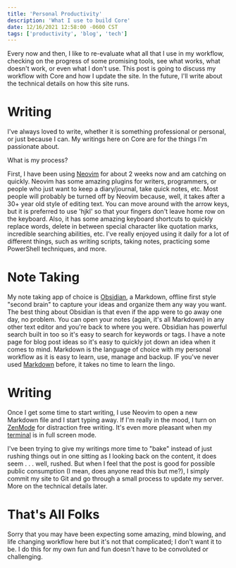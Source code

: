 ```yaml
---
title: 'Personal Productivity'
description: 'What I use to build Core'
date: 12/16/2021 12:58:00 -0600 CST
tags: ['productivity', 'blog', 'tech']
---
```


Every now and then, I like to re-evaluate what all that I use in my workflow, checking on the progress of some promising tools, see what works, what doesn't work, or even what I don't use. This post is going to discuss my workflow with Core and how I update the site. In the future, I'll write about the technical details on how this site runs.

# Writing

I've always loved to write, whether it is something professional or personal, or just because I can. My writings here on Core are for the things I'm passionate about.

What is my process?

First, I have been using [Neovim](https://neovim.io/) for about 2 weeks now and am catching on quickly. Neovim has some amazing plugins for writers, programmers, or people who just want to keep a diary/journal, take quick notes, etc. Most people will probably be turned off by Neovim because, well, it takes after a 30+ year old style of editing text. You can move around with the arrow keys, but it is preferred to use 'hjkl' so that your fingers don't leave home row on the keyboard. Also, it has some amazing keyboard shortcuts to quickly replace words, delete in between special character like quotation marks, incredible searching abilities, etc. I've really enjoyed using it daily for a lot of different things, such as writing scripts, taking notes, practicing some PowerShell techniques, and more.

# Note Taking

My note taking app of choice is [Obsidian](https://obsidian.md/), a Markdown, offline first style "second brain" to capture your ideas and organize them any way you want. The best thing about Obsidian is that even if the app were to go away one day, no problem. You can open your notes (again, it's all Markdown) in any other text editor and you're back to where you were. Obsidian has powerful search built in too so it's easy to search for keywords or tags. I have a note page for blog post ideas so it's easy to quickly jot down an idea when it comes to mind. Markdown is the language of choice with my personal workflow as it is easy to learn, use, manage and backup. IF you've never used [Markdown](https://www.markdownguide.org/cheat-sheet) before, it takes no time to learn the lingo.

# Writing

Once I get some time to start writing, I use Neovim to open a new Markdown file and I start typing away. If I'm really in the mood, I turn on [ZenMode](https://github.com/folke/zen-mode.nvim) for distraction free writing. It's even more pleasant when my [terminal](https://sw.kovidgoyal.net/kitty/) is in full screen mode.

I've been trying to give my writings more time to "bake" instead of just rushing things out in one sitting as I looking back on the content, it does seem . . . well, rushed. But when I feel that the post is good for possible public consumption (I mean, does anyone read this but me?), I simply commit my site to Git and go through a small process to update my server. More on the technical details later.

# That's All Folks

Sorry that you may have been expecting some amazing, mind blowing, and life changing workflow here but it's not that complicated; I don't want it to be. I do this for my own fun and fun doesn't have to be convoluted or challenging.
